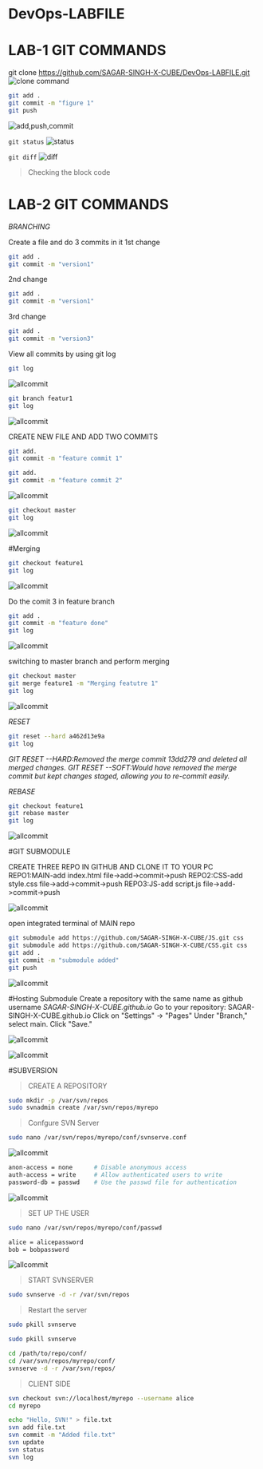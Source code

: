 # DevOps-LABFILE

# LAB-1 GIT COMMANDS

git clone https://github.com/SAGAR-SINGH-X-CUBE/DevOps-LABFILE.git
![clone command](./fi.png)

```bash
git add .
git commit -m "figure 1"
git push
```


![add,push,commit](./f2.png)

`git status`
![status](./f3.png)


`git diff`
![diff](./f4.png)


> Checking the block code 





# LAB-2 GIT COMMANDS
*BRANCHING*


Create a file and do 3 commits in it
1st change
```bash
git add .
git commit -m "version1"
```
2nd change
```bash
git add .
git commit -m "version1"
```

3rd change
```bash
git add .
git commit -m "version3"
```



View all commits by using git log

```bash
git log
```

![allcommit](./f5.png)




```bash
git branch featur1
git log
```


![allcommit](./f6.png)

CREATE NEW FILE AND ADD TWO COMMITS
```bash
git add.
git commit -m "feature commit 1"
```
```bash
git add.
git commit -m "feature commit 2"
```



![allcommit](./f7.png)

```bash
git checkout master
git log
```


![allcommit](./f8.png)


#Merging
```bash
git checkout feature1
git log

```

![allcommit](./f9.png)

Do the comit 3 in feature branch
```bash
git add .
git commit -m "feature done"
git log

```

![allcommit](./f10.png)

switching to master branch and perform merging
```bash
git checkout master
git merge feature1 -m "Merging featutre 1"
git log

```

![allcommit](./f11.png)

*RESET*
```bash
git reset --hard a462d13e9a
git log
``` 

*GIT RESET --HARD:Removed the merge commit 13dd279 and deleted all merged changes.*
*GIT RESET --SOFT:Would have removed the merge commit but kept changes staged, allowing you to re-commit easily.*

*REBASE*

```bash
git checkout feature1
git rebase master
git log
``` 

![allcommit](./f12.png)



#GIT SUBMODULE

CREATE THREE REPO IN GITHUB
AND CLONE IT TO YOUR PC
REPO1:MAIN-add index.html file->add->commit->push
REPO2:CSS-add style.css file->add->commit->push
REPO3:JS-add script.js file->add->commit->push


![allcommit](./f13.png)

open integrated terminal of MAIN repo
```bash
git submodule add https://github.com/SAGAR-SINGH-X-CUBE/JS.git css
git submodule add https://github.com/SAGAR-SINGH-X-CUBE/CSS.git css
git add .
git commit -m "submodule added"
git push

```

![allcommit](./f14.png)




#Hosting Submodule
Create a repository with the same name as github username
*SAGAR-SINGH-X-CUBE.github.io*
Go to your repository: SAGAR-SINGH-X-CUBE.github.io
Click on "Settings" → "Pages"
Under "Branch," select main.
Click "Save."

![allcommit](./f16.png)

![allcommit](./f15.png)


#SUBVERSION


>CREATE A REPOSITORY
```bash
sudo mkdir -p /var/svn/repos
sudo svnadmin create /var/svn/repos/myrepo

```
>Confgure SVN Server
```bash
sudo nano /var/svn/repos/myrepo/conf/svnserve.conf

```

![allcommit](./f17.png)

```bash
anon-access = none      # Disable anonymous access
auth-access = write     # Allow authenticated users to write
password-db = passwd    # Use the passwd file for authentication


```
![allcommit](./f18.png)



>SET UP THE USER
```bash
sudo nano /var/svn/repos/myrepo/conf/passwd

```

```bash
alice = alicepassword
bob = bobpassword
```

![allcommit](./f19.png)

>START SVNSERVER

```bash
sudo svnserve -d -r /var/svn/repos

```

>Restart the server
```bash
sudo pkill svnserve
```

```bash
sudo pkill svnserve
```

```bash
cd /path/to/repo/conf/
cd /var/svn/repos/myrepo/conf/
svnserve -d -r /var/svn/repos/

```

>CLIENT SIDE
```bash
svn checkout svn://localhost/myrepo --username alice
cd myrepo

echo "Hello, SVN!" > file.txt
svn add file.txt
svn commit -m "Added file.txt"
svn update
svn status
svn log

```














